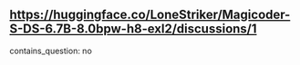 ## https://huggingface.co/LoneStriker/Magicoder-S-DS-6.7B-8.0bpw-h8-exl2/discussions/1

contains_question: no